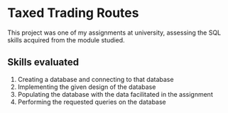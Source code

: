 # Taxed Trading Routes

This project was one of my assignments at university, assessing the SQL skills acquired from the module studied.  

## Skills evaluated

1. Creating a database and connecting to that database
2. Implementing the given design of the database
3. Populating the database with the data facilitated in the assignment
4. Performing the requested queries on the database
